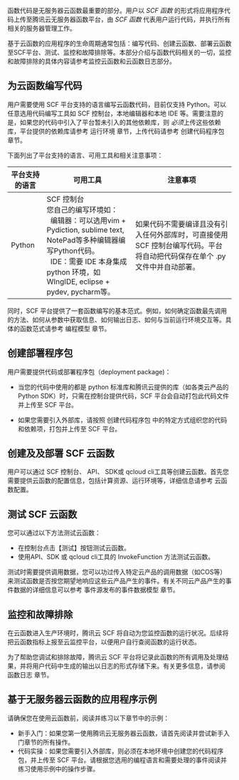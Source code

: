 函数代码是无服务器云函数最重要的部分。用户以 *SCF 函数* 的形式将应用程序代码上传至腾讯云无服务器函数平台，由 *SCF 函数* 代表用户运行代码，并执行所有相关的服务器管理工作。

基于云函数的应用程序的生命周期通常包括：编写代码、创建云函数、部署云函数至SCF平台、测试、监控和故障排除等。本部分介绍与函数代码相关的一切，监控和故障排除的具体内容请参考监控云函数和云函数日志部分。

## 为云函数编写代码
用户需要使用 SCF 平台支持的语言编写云函数代码，目前仅支持 Python。可以任意选用代码编写工具如 SCF 控制台，本地编辑器和本地 IDE 等。需要注意的是，如果您的代码中引入了平台暂未引入的其他依赖库，则 *必须*上传这些依赖库，平台提供的依赖库请参考 运行环境 章节，上传代码请参考 创建代码程序包 章节。

下面列出了平台支持的语言、可用工具和相关注意事项：

|平台支持的语言|可用工具|注意事项|
|--|--|--|
|Python|SCF 控制台<br>您自己的编写环境如：<br>&nbsp;&nbsp;编辑器：可以选用vim + Pydiction, sublime text, NotePad等多种编辑器编写Python代码。<br>&nbsp;&nbsp;IDE：需要 IDE 本身集成 python 环境，如 WIngIDE, eclipse + pydev, pycharm等。|如果代码不需要编译且没有引入任何外部库时，可直接使用 SCF 控制台编写代码。平台将自动把代码保存在单个 .py 文件中并自动部署。|

同时，SCF 平台提供了一套函数编写的基本范式。例如，如何确定函数最先调用的方法、如何从参数中获取信息、如何输出日志、如何与当前运行环境交互等。具体的函数范式请参考 编程模型 章节。


## 创建部署程序包

用户需要提供代码或部署程序包（deployment package)：

- 当您的代码中使用的都是 python 标准库和腾讯云提供的库（如各类云产品的 Python SDK）时，只需在控制台提供代码，SCF 平台会自动打包此代码文件并上传至 SCF 平台。

- 如果您需要引入外部库，请按照 创建代码程序包 中的特定方式组织您的代码和依赖项，打包并上传至 SCF 平台。

## 创建及及部署 SCF 云函数

用户可以通过 SCF 控制台、 API、 SDK或 qcloud cli工具等创建云函数。首先您需要提供云函数的配置信息，包括计算资源、运行环境等，详细信息请参考 云函数配置。


## 测试 SCF 云函数
您可以通过以下方法测试云函数：

- 在控制台点击【测试】按钮测试云函数。
- 使用API、SDK 或 qcloud cli工具的 InvokeFunction 方法测试云函数。

测试时需要提供调用数据，您可以功过传入特定云产品的调用数据（如COS等）来测试函数是否按您期望地响应这些云产品产生的事件。有关不同云产品产生的事件数据的详细信息可以参考 事件源发布的事件数据模型 章节。

## 监控和故障排除
在云函数进入生产环境时，腾讯云 SCF 将自动为您监控函数的运行状况。后续将把云函数指标上报至云监控平台，以便用户自行查阅函数的运行状态。

为了帮助您调试和排除故障，腾讯云 SCF 平台将记录此函数的所有调用及处理结果，并将用户代码中生成的输出以日志的形式存储下来。有关更多信息，请参阅 函数日志 章节。

## 基于无服务器云函数的应用程序示例
请确保您在使用云函数前，阅读并练习以下章节中的示例：

- 新手入门：如果您第一使用腾讯云无服务器云函数，请首先阅读并尝试新手入门章节的所有操作。
- 代码实操：如果您需要引入外部库，则必须在本地环境中创建您的代码程序包，并上传至 SCF 平台。请根据您选用的编程语言和需要处理的事件阅读并练习使用示例中的操作步骤。




